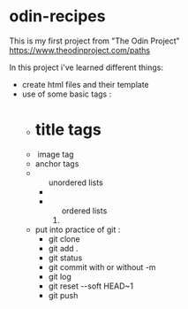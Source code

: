 # odin-recipes

This is my first project from "The Odin Project" https://www.theodinproject.com/paths

In this project i've learned different things:

- create html files and their template
- use of some basic tags :
  - <h1> title tags
  - <img> image tag
  - <a> anchor tags
  - <ul> unordered lists <li>
  - <ol> ordered lists <li>
- put into practice of git :
  - git clone
  - git add .
  - git status
  - git commit with or without -m
  - git log
  - git reset --soft HEAD~1
  - git push
